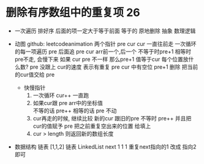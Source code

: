  # 删除有序数组中的重复项   26
 
- 一次遍历
  排好序 后面的项一定大于等于前面
  等于的 原地删除
  抽象 数理逻辑
- 动图
  github:  leetcodeanimation
  两个指针 pre cur
  cur 一直往前走 一次循环的每一项遍历
  pre 后面追
  pre cur   arr前一个,后一个
  不等于时pre+1
  相等时 pre不走, 会慢下来
  如果 cur pre 不一样    那么pre+1   值等于cur
  每个位置放什么数?
  pre 没跟上 cur的速度  表示有重复
  pre cur 中有空位
  pre+1 删除 把当前的cur值交给 pre

  - 快慢指针
    1. 一次循环 cur++ 一直跑
    2. 如果cur跟 pre arr中的坐标值\
      不等的话  pre++ 
      相等的话  pre 不动
    3. cur再走的时候,  继续比较
       新的cur  跟旧的pre 
       不等时  pre++  并且把cur的值赋予 pre
       把之前重复空出来的位置  给填上
    4. cur > length 则返回新的数组长度

-  数据结构 链表
   [1,1,2] 链表
   LinkedList   next
   1 1 1 重复next指向的1 改成 指向2即可

